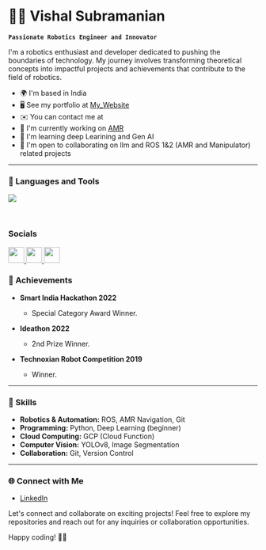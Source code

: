 # 👨‍💻 Vishal Subramanian

**`Passionate Robotics Engineer and Innovator`**

I'm a robotics enthusiast and developer dedicated to pushing the boundaries of technology. My journey involves transforming theoretical concepts into impactful projects and achievements that contribute to the field of robotics.

* 🌍  I'm based in India
* 🖥️  See my portfolio at [My_Website](http://c)
* ✉️  You can contact me at [](mailto:dDD)
* 🚀  I'm currently working on [AMR](http://github.com/Vishalsub/tars_amr_sim/tree/humble)
* 🧠  I'm learning deep Learining and Gen AI
* 🤝  I'm open to collaborating on llm and ROS 1&2 (AMR and Manipulator) related projects
---

### 🧰 Languages and Tools

<p align="left">
  <a href="https://skillicons.dev">
    <img src="https://skillicons.dev/icons?i=ros,cpp,python,pytorch,git,docker,gcp,linux,blender,neovim,notion," />
  </a>
</p>
<br />

### Socials

<p align="left"> <a href="https://www.github.com/Vishalsub" target="_blank" rel="noreferrer"> <picture> <source media="(prefers-color-scheme: dark)" srcset="https://raw.githubusercontent.com/danielcranney/readme-generator/main/public/icons/socials/github-dark.svg" /> <source media="(prefers-color-scheme: light)" srcset="https://raw.githubusercontent.com/danielcranney/readme-generator/main/public/icons/socials/github.svg" /> <img src="https://raw.githubusercontent.com/danielcranney/readme-generator/main/public/icons/socials/github.svg" width="32" height="32" /> </picture> </a> <a href="https://www.linkedin.com/in/vishalsubra" target="_blank" rel="noreferrer"> <picture> <source media="(prefers-color-scheme: dark)" srcset="https://raw.githubusercontent.com/danielcranney/readme-generator/main/public/icons/socials/linkedin-dark.svg" /> <source media="(prefers-color-scheme: light)" srcset="https://raw.githubusercontent.com/danielcranney/readme-generator/main/public/icons/socials/linkedin.svg" /> <img src="https://raw.githubusercontent.com/danielcranney/readme-generator/main/public/icons/socials/linkedin.svg" width="32" height="32" /> </picture> </a> <a href="https://www.youtube.com/@vishalsubramanian-ue1kh " target="_blank" rel="noreferrer"> <picture> <source media="(prefers-color-scheme: dark)" srcset="https://raw.githubusercontent.com/danielcranney/readme-generator/main/public/icons/socials/youtube-dark.svg" /> <source media="(prefers-color-scheme: light)" srcset="https://raw.githubusercontent.com/danielcranney/readme-generator/main/public/icons/socials/youtube.svg" /> <img src="https://raw.githubusercontent.com/danielcranney/readme-generator/main/public/icons/socials/youtube.svg" width="32" height="32" /> </picture> </a></p>





### 🚀 Achievements

- **Smart India Hackathon 2022**
  - Special Category Award Winner.

- **Ideathon 2022**
  - 2nd Prize Winner.

- **Technoxian Robot Competition 2019**
  - Winner.

---

### 🔧 Skills

- **Robotics & Automation:** ROS, AMR Navigation, Git
- **Programming:** Python, Deep Learning (beginner)
- **Cloud Computing:** GCP (Cloud Function)
- **Computer Vision:** YOLOv8, Image Segmentation
- **Collaboration:** Git, Version Control

---

### 🌐 Connect with Me

- [LinkedIn](https://www.linkedin.com/in/vishalsubra/)


Let's connect and collaborate on exciting projects! Feel free to explore my repositories and reach out for any inquiries or collaboration opportunities.

Happy coding! 🤖🚀

